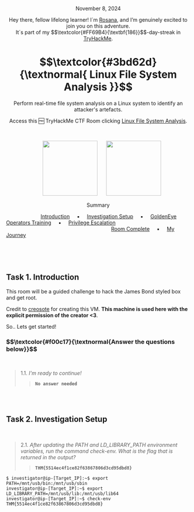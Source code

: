 <p align="center">November 8, 2024</p>
<p align="center">Hey there, fellow lifelong learner! I´m <a href="https://www.linkedin.com/in/rosanafssantos/">Rosana</a>, and I’m genuinely excited to join you on this adventure.<br>
It´s part of my $$\textcolor{#FF69B4}{\textbf{186}}$$-day-streak in  <a href="https://tryhackme.com/r/hacktivities">TryHackMe</a>.</p>

<h1 align="center">
  $$\textcolor{#3bd62d}{\textnormal{ Linux File System Analysis }}$$
</h1>
<p align="center">Perform real-time file system analysis on a Linux system to identify an attacker's artefacts.</p>
<p align="center">Access this 🆓 TryHackMe CTF Room clicking <a href="https://tryhackme.com/r/room/linuxfilesystemanalysis">Linux File System Analysis</a>.</p><br>
<p align="center">
  <img height="150px" hspace="20" src="https://github.com/user-attachments/assets/fdaa9e0d-9485-4f5d-a6eb-33c69aa9cee9">
  <img height="150px" src="https://github.com/user-attachments/assets/4c008c9d-040a-4590-93f0-4e4e42e557cb">
</p>

<p align="center">Summary</p>

&nbsp;&nbsp;&nbsp;&nbsp;&nbsp;&nbsp;&nbsp;&nbsp;&nbsp;&nbsp;&nbsp;&nbsp;&nbsp;&nbsp;&nbsp;&nbsp;&nbsp;&nbsp;&nbsp;&nbsp;&nbsp;&nbsp;&nbsp; [Introduction](#1) &nbsp;&nbsp;&nbsp;&nbsp;▪️&nbsp;&nbsp;&nbsp;&nbsp; [Investigation Setup](#2) &nbsp;&nbsp;&nbsp;&nbsp;▪️&nbsp;&nbsp;&nbsp;&nbsp; [GoldenEye Operators Training](#3) &nbsp;&nbsp;&nbsp;&nbsp;▪️&nbsp;&nbsp;&nbsp;&nbsp; [Privilege Escalation](#4) &nbsp;&nbsp;&nbsp;&nbsp;&nbsp;&nbsp;&nbsp;&nbsp;&nbsp;&nbsp;&nbsp;&nbsp;
<br>
&nbsp;&nbsp;&nbsp;&nbsp;&nbsp;&nbsp;&nbsp;&nbsp;&nbsp;&nbsp;&nbsp;&nbsp;&nbsp;&nbsp;&nbsp;&nbsp;&nbsp;&nbsp;&nbsp;&nbsp;&nbsp;&nbsp;&nbsp;&nbsp;&nbsp;&nbsp;&nbsp;&nbsp;&nbsp;&nbsp;&nbsp;&nbsp;&nbsp;&nbsp;&nbsp;&nbsp;&nbsp;&nbsp;&nbsp;&nbsp;&nbsp;&nbsp;&nbsp;&nbsp;&nbsp;&nbsp;&nbsp;&nbsp;&nbsp;&nbsp;&nbsp;&nbsp;&nbsp;&nbsp;&nbsp;&nbsp;&nbsp;&nbsp;&nbsp;&nbsp;&nbsp;&nbsp;&nbsp;&nbsp;&nbsp;&nbsp;&nbsp;&nbsp;&nbsp;&nbsp;&nbsp;&nbsp;&nbsp;[Room Complete](#5) &nbsp;&nbsp;&nbsp;&nbsp;▪️&nbsp;&nbsp;&nbsp;&nbsp; [My Journey](#6) </p>

<br>
<br>
<br>
<h2>Task 1. Introduction<a id='1'></a></h2>
<p>This room will be a guided challenge to hack the James Bond styled box and get root.</p>
<p>Credit to <a href="https://www.vulnhub.com/author/creosote,584/">creosote</a> for creating this VM. <strong>This machine is used here with the explicit permission of the creator <3</strong>.</p>
<p>So.. Lets get started!</p>

<h3 align="left"> $$\textcolor{#f00c17}{\textnormal{Answer the questions below}}$$ </h3>
<br>

> 1.1. <em>I'm ready to continue!</em><br><a id='1.1'></a>
>> <code><strong>No answer needed</strong></code>

<br>
<br>
<h2>Task 2. Investigation Setup<a id='2'></a></h2>
<br>

> 2.1. <em>After updating the PATH and LD_LIBRARY_PATH environment variables, run the command check-env. What is the flag that is returned in the output?</em><br><a id='1.1'></a>
>> <code><strong>THM{5514ec4f1ce82f63867806d3cd95dbd8}</strong></code>

<pre><code>$ investigator@ip-[Target_IP]:~$ export PATH=/mnt/usb/bin:/mnt/usb/sbin
investigator@ip-[Target_IP]:~$ export LD_LIBRARY_PATH=/mnt/usb/lib:/mnt/usb/lib64
investigator@ip-[Target_IP]:~$ check-env
THM{5514ec4f1ce82f63867806d3cd95dbd8}
</code></pre>


